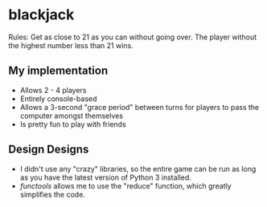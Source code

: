 # blackjack
Rules: Get as close to 21 as you can without going over. The player without the highest number less than 21 wins.

## My implementation
- Allows 2 - 4 players
- Entirely console-based
- Allows a 3-second "grace period" between turns for players to pass the computer amongst themselves
- Is pretty fun to play with friends

## Design Designs
- I didn't use any "crazy" libraries, so the entire game can be run as long as you have the latest version of Python 3 installed.
- *functools* allows me to use the "reduce" function, which greatly simplifies the code.
